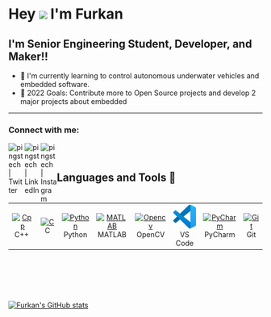 # Hey <img src="https://media.giphy.com/media/hvRJCLFzcasrR4ia7z/giphy.gif" width="25px">  I'm Furkan

## I'm Senior Engineering Student, Developer, and Maker!!


- 🧭 I'm currently learning to control autonomous underwater vehicles and embedded software.
- 🥅 2022 Goals: Contribute more to Open Source projects and develop 2 major projects about embedded

---

### Connect with me:

[<img align="left" alt="pingstech | Twitter" width="32px" src="https://user-images.githubusercontent.com/62206442/144138529-f99ba513-c423-46a6-a770-8baa9dc29b3a.png" />][twitter]
[<img align="left" alt="pingstech | LinkedIn" width="32px" src="https://user-images.githubusercontent.com/62206442/144138463-6e1a1009-3562-489a-8735-fa0b42056ffe.png" />][linkedin]
[<img align="left" alt="pingstech | Instagram" width="32px" src="https://user-images.githubusercontent.com/62206442/144138427-d2bbddb4-2ccf-457a-833b-5c31404fece8.png" />][instagram]

<br />

#

## Languages and Tools 🧰
<table>
  <tr>
    <td align="center" width="96">
      <a href="#macropower-tech">
        <img src="https://user-images.githubusercontent.com/62206442/144137890-f26e3ded-3c6d-46cb-8903-5b4f0ce23651.png" width="48" height="48" alt="Cpp" />
      </a>
      <br>C++&nbsp;
    </td>
    <td align="center" width="96">
      <a href="#macropower-tech">
        <img src="ttps://user-images.githubusercontent.com/62206442/144138175-6da173eb-3850-4edd-920d-16bac9718b33.png" width="48" height="48" alt="C" />
      </a>
      <br>C
    </td>
    <td align="center" width="96">
      <a href="#macropower-tech">
        <img src="https://user-images.githubusercontent.com/62206442/144138021-760e34a1-1ad7-478b-99ca-1d6a6824d60d.png" width="48" height="48" alt="Python" />
      </a>
      <br>Python
    </td>
    <td align="center" width="96">
      <a href="#macropower-tech">
        <img src="https://user-images.githubusercontent.com/62206442/144137819-4ca90d65-342c-4034-8759-d786dfc4f181.png" width="48" height="48" alt="MATLAB" />
      </a>
      <br>MATLAB
    </td>
    <td align="center" width="96">
      <a href="#macropower-tech">
        <img src="https://user-images.githubusercontent.com/62206442/144134752-d55809f1-dfce-4293-a7db-dd4085bb8728.png" width="48" height="48" alt="Opencv" />
      </a>
      <br>OpenCV
    </td>
    <td align="center" width="96">
      <a href="#macropower-tech">
        <img src="https://raw.githubusercontent.com/github/explore/80688e429a7d4ef2fca1e82350fe8e3517d3494d/topics/visual-studio-code/visual-studio-code.png" width="48" height="48" alt="Visual Studio Code" />
      </a>
      <br>VS Code
    </td>
    <td align="center" width="96">
      <a href="#macropower-tech" >
        <img src="https://user-images.githubusercontent.com/62206442/144233058-2eae5e15-0351-47cf-b51a-2d74db52d1c3.png" width="48" height="48" alt="PyCharm" />
      </a>
      <br>PyCharm
    </td>
    <td align="center" width="96">
      <a href="#macropower-tech" >
        <img src="https://user-images.githubusercontent.com/62206442/144137610-df54b9ce-9e24-4547-afc7-b56144ccd932.png" width="48" height="48" alt="Git" />
      </a>
      <br>Git
    </td>
  </tr>
</table>



<br />

#

<br />

[![Furkan's GitHub stats](https://github-readme-stats.vercel.app/api?username=pingstech&show_icons=true&theme=gotham)](https://github.com/pingstech/github-readme-stats)


[twitter]: https://twitter.com/PingmanTheBear
[instagram]: https://instagram.com/mryayla
[linkedin]: https://linkedin.com/in/yaylafurkan

